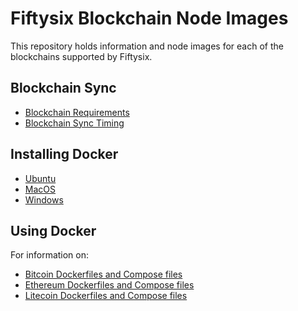 # Fiftysix Blockchain Node Images

This repository holds information and node images for each of the blockchains supported by Fiftysix.

## Blockchain Sync

- [Blockchain Requirements]()
- [Blockchain Sync Timing](./docs/blockchain-sync-timing.md)


## Installing Docker

- [Ubuntu](./docs/installing-docker-ubuntu.md)
- [MacOS]()
- [Windows]()

## Using Docker

For information on:
- [Bitcoin Dockerfiles and Compose files](./docs/bitcoin.md)
- [Ethereum Dockerfiles and Compose files](./docs/ethereum.md)
- [Litecoin Dockerfiles and Compose files](./docs/litecoin.md)

